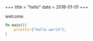 +++
title = "hello"
date = 2018-01-01
+++

welcome


```rust
fn main(){
    println!("hello world");
}
```